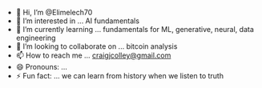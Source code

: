 - 👋 Hi, I’m @Elimelech70
- 👀 I’m interested in ... AI fundamentals
- 🌱 I’m currently learning ... fundamentals for ML, generative, neural, data engineering
- 💞️ I’m looking to collaborate on ... bitcoin analysis
- 📫 How to reach me ... craigjcolley@gmail.com 
- 😄 Pronouns: ...
- ⚡ Fun fact: ... we can learn from history when we listen to truth 

<!---
Elimelech70/Elimelech70 is a ✨ special ✨ repository because its `README.md` (this file) appears on your GitHub profile.
You can click the Preview link to take a look at your changes.
--->
